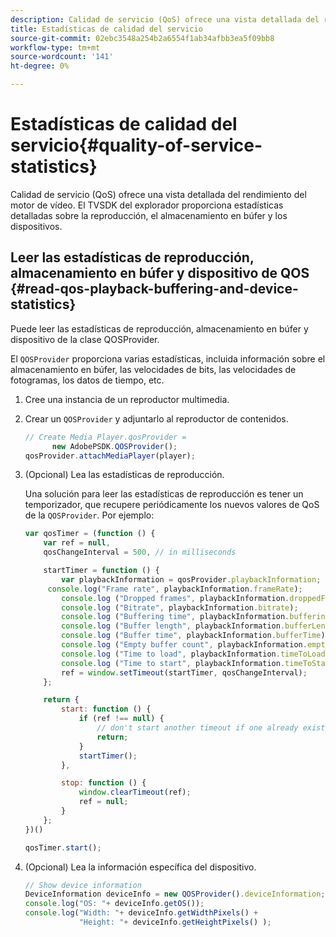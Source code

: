 ```yaml
---
description: Calidad de servicio (QoS) ofrece una vista detallada del rendimiento del motor de vídeo. El TVSDK del explorador proporciona estadísticas detalladas sobre la reproducción, el almacenamiento en búfer y los dispositivos.
title: Estadísticas de calidad del servicio
source-git-commit: 02ebc3548a254b2a6554f1ab34afbb3ea5f09bb8
workflow-type: tm+mt
source-wordcount: '141'
ht-degree: 0%

---
```


# Estadísticas de calidad del servicio{#quality-of-service-statistics}

Calidad de servicio (QoS) ofrece una vista detallada del rendimiento del motor de vídeo. El TVSDK del explorador proporciona estadísticas detalladas sobre la reproducción, el almacenamiento en búfer y los dispositivos.

## Leer las estadísticas de reproducción, almacenamiento en búfer y dispositivo de QOS {#read-qos-playback-buffering-and-device-statistics}

Puede leer las estadísticas de reproducción, almacenamiento en búfer y dispositivo de la clase QOSProvider.

El `QOSProvider` proporciona varias estadísticas, incluida información sobre el almacenamiento en búfer, las velocidades de bits, las velocidades de fotogramas, los datos de tiempo, etc.

1. Cree una instancia de un reproductor multimedia.
1. Crear un `QOSProvider` y adjuntarlo al reproductor de contenidos.

   ```js
   // Create Media Player.qosProvider =  
         new AdobePSDK.QOSProvider(); 
   qosProvider.attachMediaPlayer(player);
   ```

1. (Opcional) Lea las estadísticas de reproducción.

   Una solución para leer las estadísticas de reproducción es tener un temporizador, que recupere periódicamente los nuevos valores de QoS de la `QOSProvider`. Por ejemplo:

   ```js
   var qosTimer = (function () { 
       var ref = null, 
       qosChangeInterval = 500, // in milliseconds 
   
       startTimer = function () { 
           var playbackInformation = qosProvider.playbackInformation; 
        console.log("Frame rate", playbackInformation.frameRate); 
           console.log ("Dropped frames", playbackInformation.droppedFrameCount); 
           console.log ("Bitrate", playbackInformation.bitrate); 
           console.log ("Buffering time", playbackInformation.bufferingTime); 
           console.log ("Buffer length", playbackInformation.bufferLength); 
           console.log ("Buffer time", playbackInformation.bufferTime); 
           console.log ("Empty buffer count", playbackInformation.emptyBufferCount); 
           console.log ("Time to load", playbackInformation.timeToLoad); 
           console.log ("Time to start", playbackInformation.timeToStart); 
           ref = window.setTimeout(startTimer, qosChangeInterval); 
       }; 
   
       return { 
           start: function () { 
               if (ref !== null) { 
                   // don't start another timeout if one already exists. 
                   return; 
               } 
               startTimer(); 
           }, 
   
           stop: function () { 
               window.clearTimeout(ref); 
               ref = null; 
           } 
       };  
   })() 
   
   qosTimer.start(); 
   ```

1. (Opcional) Lea la información específica del dispositivo.

   ```js
   // Show device information 
   DeviceInformation deviceInfo = new QOSProvider().deviceInformation; 
   console.log("OS: "+ deviceInfo.getOS()); 
   console.log("Width: "+ deviceInfo.getWidthPixels() +  
               "Height: "+ deviceInfo.getHeightPixels() );
   ```
